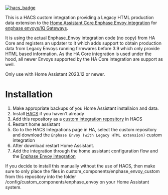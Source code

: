 [![hacs_badge](https://img.shields.io/badge/HACS-Custom-41BDF5.svg?style=for-the-badge)](https://github.com/hacs/integration#readme)

This is a HACS custom integration providing a Legacy HTML production data extension to the [Home Assistant Core Enphase Envoy integration](https://www.home-assistant.io/integrations/enphase_envoy) for [enphase envoys/IQ Gateways](https://enphase.com/en-us/products-and-services/envoy-and-combiner).

It is using the actual Enphase_Envoy integration code (no copy) from HA Core and registers an updater to it which adds support to obtain production data from Legacy Envoys running firmwares before 3.9 which only provide HTML based information. As the HA Core integration is used under the hood, all newer Envoys supported by the HA Core integration are support as well.

Only use with Home Assistant 2023.12 or newer.

# Installation

1. Make appropriate backups of you Home Assistant installaion and data.
2. Install [HACS](https://hacs.xyz/) if you haven't already
3. Add this repository as a [custom integration repository](https://hacs.xyz/docs/faq/custom_repositories) in HACS
4. Restart home assistant
5. Go to the HACS Integrations page in HA, select the custom repository and download the `Enphase Envoy (with Legacy HTML extension)` custom integration
6. After download restart Home Assistant.
7. Add the integration through the home assistant configuration flow and the [Enphase Envoy integration](https://www.home-assistant.io/integrations/enphase_envoy#envoy-authentication-requirements)

If you decide to install this manually without the use of HACS, then make sure to only place the files in custom_components/enphase_envoy_custom from this repository into the folder /config/custom_components/enphase_envoy on your Home Assistant system.
